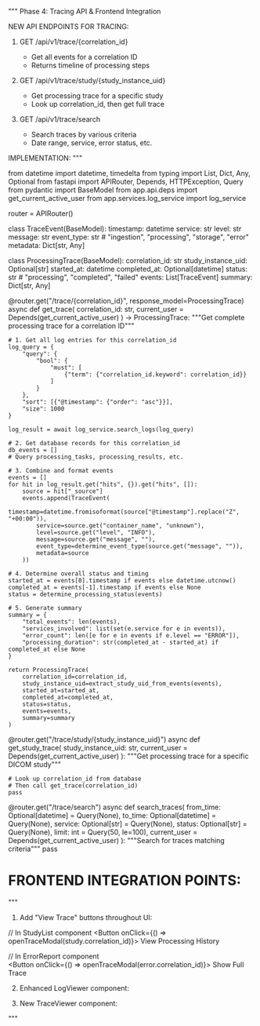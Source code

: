 """
Phase 4: Tracing API & Frontend Integration

NEW API ENDPOINTS FOR TRACING:

1. GET /api/v1/trace/{correlation_id}
   - Get all events for a correlation ID
   - Returns timeline of processing steps

2. GET /api/v1/trace/study/{study_instance_uid}
   - Get processing trace for a specific study
   - Look up correlation_id, then get full trace

3. GET /api/v1/trace/search
   - Search traces by various criteria
   - Date range, service, error status, etc.

IMPLEMENTATION:
"""

from datetime import datetime, timedelta
from typing import List, Dict, Any, Optional
from fastapi import APIRouter, Depends, HTTPException, Query
from pydantic import BaseModel
from app.api.deps import get_current_active_user
from app.services.log_service import log_service

router = APIRouter()

class TraceEvent(BaseModel):
    timestamp: datetime
    service: str
    level: str
    message: str
    event_type: str  # "ingestion", "processing", "storage", "error"
    metadata: Dict[str, Any]

class ProcessingTrace(BaseModel):
    correlation_id: str
    study_instance_uid: Optional[str]
    started_at: datetime
    completed_at: Optional[datetime]
    status: str  # "processing", "completed", "failed"
    events: List[TraceEvent]
    summary: Dict[str, Any]

@router.get("/trace/{correlation_id}", response_model=ProcessingTrace)
async def get_trace(
    correlation_id: str,
    current_user = Depends(get_current_active_user)
) -> ProcessingTrace:
    """Get complete processing trace for a correlation ID"""
    
    # 1. Get all log entries for this correlation_id
    log_query = {
        "query": {
            "bool": {
                "must": [
                    {"term": {"correlation_id.keyword": correlation_id}}
                ]
            }
        },
        "sort": [{"@timestamp": {"order": "asc"}}],
        "size": 1000
    }
    
    log_result = await log_service.search_logs(log_query)
    
    # 2. Get database records for this correlation_id
    db_events = []
    # Query processing_tasks, processing_results, etc.
    
    # 3. Combine and format events
    events = []
    for hit in log_result.get("hits", {}).get("hits", []):
        source = hit["_source"]
        events.append(TraceEvent(
            timestamp=datetime.fromisoformat(source["@timestamp"].replace("Z", "+00:00")),
            service=source.get("container_name", "unknown"),
            level=source.get("level", "INFO"),
            message=source.get("message", ""),
            event_type=determine_event_type(source.get("message", "")),
            metadata=source
        ))
    
    # 4. Determine overall status and timing
    started_at = events[0].timestamp if events else datetime.utcnow()
    completed_at = events[-1].timestamp if events else None
    status = determine_processing_status(events)
    
    # 5. Generate summary
    summary = {
        "total_events": len(events),
        "services_involved": list(set(e.service for e in events)),
        "error_count": len([e for e in events if e.level == "ERROR"]),
        "processing_duration": str(completed_at - started_at) if completed_at else None
    }
    
    return ProcessingTrace(
        correlation_id=correlation_id,
        study_instance_uid=extract_study_uid_from_events(events),
        started_at=started_at,
        completed_at=completed_at,
        status=status,
        events=events,
        summary=summary
    )

@router.get("/trace/study/{study_instance_uid}")
async def get_study_trace(
    study_instance_uid: str,
    current_user = Depends(get_current_active_user)
):
    """Get processing trace for a specific DICOM study"""
    
    # Look up correlation_id from database
    # Then call get_trace(correlation_id)
    pass

@router.get("/trace/search")
async def search_traces(
    from_time: Optional[datetime] = Query(None),
    to_time: Optional[datetime] = Query(None),
    service: Optional[str] = Query(None),
    status: Optional[str] = Query(None),
    limit: int = Query(50, le=100),
    current_user = Depends(get_current_active_user)
):
    """Search for traces matching criteria"""
    pass

# FRONTEND INTEGRATION POINTS:

"""
1. Add "View Trace" buttons throughout UI:

// In StudyList component
<Button onClick={() => openTraceModal(study.correlation_id)}>
  View Processing History
</Button>

// In ErrorReport component  
<Button onClick={() => openTraceModal(error.correlation_id)}>
  Show Full Trace
</Button>

2. Enhanced LogViewer component:

<LogViewer 
  correlationId="axm-abc123def456"
  title="Processing Trace for Study 1.2.3.4.5"
  showTimeline={true}
/>

3. New TraceViewer component:

<TraceViewer 
  correlationId="axm-abc123def456"
  studyInstanceUID="1.2.3.4.5.6.7"
  showEventDetails={true}
/>
"""
